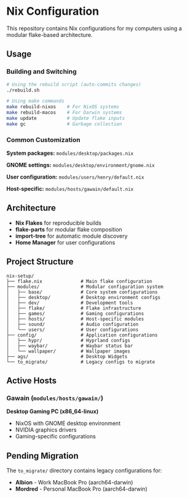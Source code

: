 # Nix Configuration

This repository contains Nix configurations for my computers using a modular flake-based architecture.

## Usage

### Building and Switching

```bash
# Using the rebuild script (auto-commits changes)
./rebuild.sh

# Using make commands
make rebuild-nixos    # For NixOS systems
make rebuild-macos    # For Darwin systems
make update           # Update flake inputs
make gc               # Garbage collection
```

### Common Customization

**System packages:** `modules/desktop/packages.nix`

**GNOME settings:** `modules/desktop/environment/gnome.nix`

**User configuration:** `modules/users/henry/default.nix`

**Host-specific:** `modules/hosts/gawain/default.nix`

## Architecture

- **Nix Flakes** for reproducible builds
- **flake-parts** for modular flake composition
- **import-tree** for automatic module discovery
- **Home Manager** for user configurations

## Project Structure

```
nix-setup/
├── flake.nix              # Main flake configuration
├── modules/               # Modular configuration system
│   ├── base/              # Core system configurations
│   ├── desktop/           # Desktop environment configs
│   ├── dev/               # Development tools
│   ├── flake/             # Flake infrastructure
│   ├── games/             # Gaming configurations
│   ├── hosts/             # Host-specific modules
│   ├── sound/             # Audio configuration
│   └── users/             # User configurations
├── config/                # Application configurations
│   ├── hypr/              # Hyprland configs
│   ├── waybar/            # Waybar status bar
│   └── wallpaper/         # Wallpaper images
├── ags/                   # Desktop Widgets
└── to_migrate/            # Legacy configs to migrate
```

## Active Hosts

### Gawain (`modules/hosts/gawain/`)
**Desktop Gaming PC (x86_64-linux)**
- NixOS with GNOME desktop environment
- NVIDIA graphics drivers
- Gaming-specific configurations

## Pending Migration

The `to_migrate/` directory contains legacy configurations for:
- **Albion** - Work MacBook Pro (aarch64-darwin)
- **Mordred** - Personal MacBook Pro (aarch64-darwin)